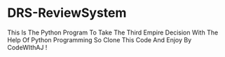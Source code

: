 # DRS-ReviewSystem
This Is The Python Program To Take The Third Empire Decision With The Help Of Python Programming So Clone This Code And Enjoy By CodeWIthAJ !
